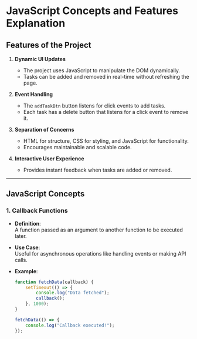 # JavaScript Concepts and Features Explanation

## **Features of the Project**
1. **Dynamic UI Updates**  
   - The project uses JavaScript to manipulate the DOM dynamically.
   - Tasks can be added and removed in real-time without refreshing the page.

2. **Event Handling**  
   - The `addTaskBtn` button listens for click events to add tasks.
   - Each task has a delete button that listens for a click event to remove it.

3. **Separation of Concerns**  
   - HTML for structure, CSS for styling, and JavaScript for functionality.
   - Encourages maintainable and scalable code.

4. **Interactive User Experience**  
   - Provides instant feedback when tasks are added or removed.
   

---

## **JavaScript Concepts**

### **1. Callback Functions**
- **Definition**:  
  A function passed as an argument to another function to be executed later.
  
- **Use Case**:  
  Useful for asynchronous operations like handling events or making API calls.

- **Example**:
  ```javascript
  function fetchData(callback) {
      setTimeout(() => {
          console.log("Data fetched");
          callback();
      }, 1000);
  }

  fetchData(() => {
      console.log("Callback executed!");
  });
